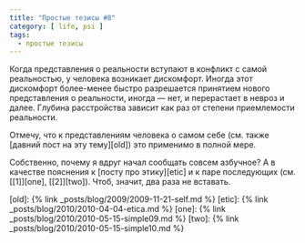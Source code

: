 ```yaml
---
title: "Простые тезисы #8"
category: [ life, psi ]
tags:
  - простые тезисы
---
```

Когда представления о реальности вступают в конфликт с самой реальностью, у человека возникает дискомфорт.
Иногда этот дискомфорт более-менее быстро разрешается принятием нового представления о реальности, иногда — нет,
и перерастает в невроз и далее. Глубина расстройства зависит как раз от степени приемлемости реальности.

Отмечу, что к представлениям человека о самом себе (см. также [давний пост на эту тему][old]) это применимо в полной мере.

Собственно, почему я вдруг начал сообщать совсем азбучное? А в качестве пояснения к [посту про этику][etic] и к паре последующих
(см. [[1]][one], [[2]][two]). Чтоб, значит, два раза не вставать.

[old]: {% link _posts/blog/2009/2009-11-21-self.md %}
[etic]: {% link _posts/blog/2010/2010-04-04-etica.md %}
[one]: {% link _posts/blog/2010/2010-05-15-simple09.md %}
[two]: {% link _posts/blog/2010/2010-05-15-simple10.md %}
